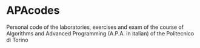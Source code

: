 # APAcodes
Personal code of the laboratories, exercises and exam of the course of Algorithms and Advanced Programming (A.P.A. in italian) of the Politecnico di Torino
